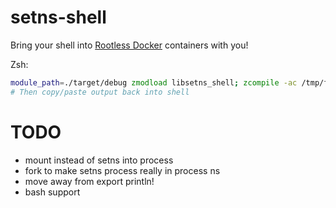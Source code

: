 # setns-shell

Bring your shell into [Rootless Docker](https://docs.docker.com/engine/security/rootless/) containers with you!

Zsh:

```zsh
module_path=./target/debug zmodload libsetns_shell; zcompile -ac /tmp/full.zwc; setns_shell <PID 1 of container> /tmp/full.zwc
# Then copy/paste output back into shell
```


# TODO
- mount instead of setns into process
- fork to make setns process really in process ns
- move away from export println!
- bash support
